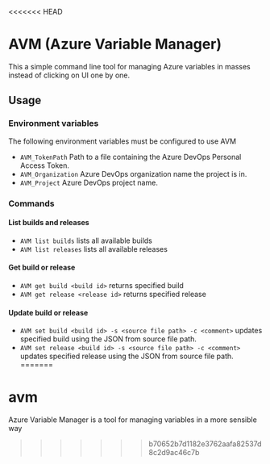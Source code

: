<<<<<<< HEAD
# AVM (Azure Variable Manager)

This a simple command line tool for managing Azure variables in masses instead of clicking on UI one by one.

## Usage

### Environment variables

The following environment variables must be configured to use AVM

- `AVM_TokenPath` Path to a file containing the Azure DevOps Personal Access Token.
- `AVM_Organization` Azure DevOps organization name the project is in.
- `AVM_Project` Azure DevOps project name.

### Commands

#### List builds and releases

- `AVM list builds` lists all available builds
- `AVM list releases` lists all available releases

#### Get build or release

- `AVM get build <build id>` returns specified build
- `AVM get release <release id>` returns specified release

#### Update build or release

- `AVM set build <build id> -s <source file path> -c <comment>` updates specified build using the JSON from source file path.
- `AVM set release <build id> -s <source file path> -c <comment>` updates specified release using the JSON from source file path.
=======
# avm
Azure Variable Manager is a tool for managing variables in a more sensible way
>>>>>>> b70652b7d1182e3762aafa82537d8c2d9ac46c7b
